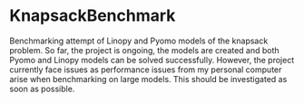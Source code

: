# KnapsackBenchmark

Benchmarking attempt of Linopy and Pyomo models of the knapsack problem.
So far, the project is ongoing, the models are created and both Pyomo and Linopy models can be solved successfully.
However, the project currently face issues as performance issues from my personal computer arise when benchmarking on large models. This should be investigated as soon as possible.
